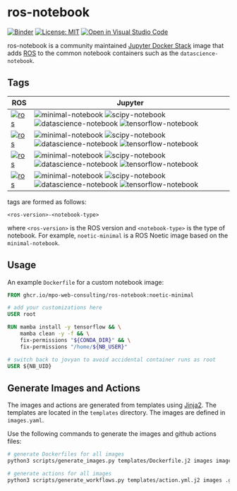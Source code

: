 # ros-notebook

[![Binder](https://mybinder.org/badge_logo.svg)](https://mybinder.org/v2/gh/MPO-Web-Consulting/ros-notebook/HEAD)
[![License: MIT](https://img.shields.io/badge/License-MIT-yellow.svg)](./LICENSE)
[![Open in Visual Studio Code](https://img.shields.io/badge/vscode-dev-blue)](https://open.vscode.dev/MPO-Web-Consulting/ros-notebook)

ros-notebook is a community maintained [Jupyter Docker Stack](https://jupyter-docker-stacks.readthedocs.io/en/latest/contributing/stacks.html) image that adds [ROS](https://www.ros.org/) to the common notebook containers such as the `datascience-notebook`.

## Tags

| ROS | Jupyter |
| --- | ------- |
[![ros](https://img.shields.io/badge/ROS-Noetic-blue.svg)](http://wiki.ros.org/noetic) | ![minimal-notebook](https://img.shields.io/badge/Minimal-grey.svg) ![scipy-notebook](https://img.shields.io/badge/Scipy-grey.svg) ![datascience-notebook](https://img.shields.io/badge/Data--Science-grey.svg) ![tensorflow-notebook](https://img.shields.io/badge/Tensorflow-grey.svg)
[![ros](https://img.shields.io/badge/ROS-Foxy-blue.svg)](http://wiki.ros.org/foxy) | ![minimal-notebook](https://img.shields.io/badge/Minimal-grey.svg) ![scipy-notebook](https://img.shields.io/badge/Scipy-grey.svg) ![datascience-notebook](https://img.shields.io/badge/Data--Science-grey.svg) ![tensorflow-notebook](https://img.shields.io/badge/Tensorflow-grey.svg)
[![ros](https://img.shields.io/badge/ROS-Humble-blue.svg)](http://wiki.ros.org/humble) | ![minimal-notebook](https://img.shields.io/badge/Minimal-grey.svg) ![scipy-notebook](https://img.shields.io/badge/Scipy-grey.svg) ![datascience-notebook](https://img.shields.io/badge/Data--Science-grey.svg) ![tensorflow-notebook](https://img.shields.io/badge/Tensorflow-grey.svg)
[![ros](https://img.shields.io/badge/ROS-Rolling-blue.svg)](http://wiki.ros.org/rolling) | ![minimal-notebook](https://img.shields.io/badge/Minimal-grey.svg) ![scipy-notebook](https://img.shields.io/badge/Scipy-grey.svg) ![datascience-notebook](https://img.shields.io/badge/Data--Science-grey.svg) ![tensorflow-notebook](https://img.shields.io/badge/Tensorflow-grey.svg)

tags are formed as follows:

`<ros-version>-<notebook-type>`

where `<ros-version>` is the ROS version and `<notebook-type>` is the type of notebook. For example, `noetic-minimal` is a ROS Noetic image based on the `minimal-notebook`.

## Usage

An example `Dockerfile` for a custom notebook image:

```dockerfile
FROM ghcr.io/mpo-web-consulting/ros-notebook:noetic-minimal

# add your customizations here
USER root

RUN mamba install -y tensorflow && \
    mamba clean -y -f && \
    fix-permissions "${CONDA_DIR}" && \
    fix-permissions "/home/${NB_USER}"

# switch back to jovyan to avoid accidental container runs as root
USER ${NB_UID}
```

## Generate Images and Actions

The images and actions are generated from templates using [Jinja2](https://jinja.palletsprojects.com/en/3.0.x/). The templates are located in the `templates` directory. The images are defined in `images.yaml`.

Use the following commands to generate the images and github actions files:

```bash
# generate Dockerfiles for all images
python3 scripts/generate_images.py templates/Dockerfile.j2 images images.yaml

# generate actions for all images
python3 scripts/generate_workflows.py templates/action.yml.j2 images .github/workflows
```
